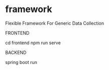 # framework
Flexible Framework For Generic Data Collection

FRONTEND

cd frontend
npm run serve



BACKEND

spring boot run
